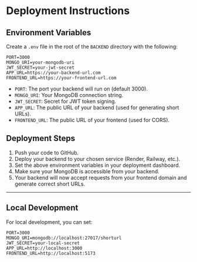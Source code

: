 # Deployment Instructions

## Environment Variables

Create a `.env` file in the root of the `BACKEND` directory with the following:

```
PORT=3000
MONGO_URI=your-mongodb-uri
JWT_SECRET=your-jwt-secret
APP_URL=https://your-backend-url.com
FRONTEND_URL=https://your-frontend-url.com
```

- `PORT`: The port your backend will run on (default 3000).
- `MONGO_URI`: Your MongoDB connection string.
- `JWT_SECRET`: Secret for JWT token signing.
- `APP_URL`: The public URL of your backend (used for generating short URLs).
- `FRONTEND_URL`: The public URL of your frontend (used for CORS).

## Deployment Steps

1. Push your code to GitHub.
2. Deploy your backend to your chosen service (Render, Railway, etc.).
3. Set the above environment variables in your deployment dashboard.
4. Make sure your MongoDB is accessible from your backend.
5. Your backend will now accept requests from your frontend domain and generate correct short URLs.

---

## Local Development

For local development, you can set:
```
PORT=3000
MONGO_URI=mongodb://localhost:27017/shorturl
JWT_SECRET=your-local-secret
APP_URL=http://localhost:3000
FRONTEND_URL=http://localhost:5173
``` 